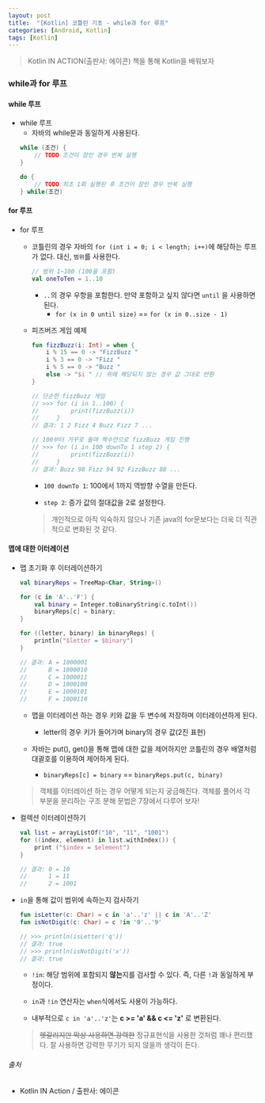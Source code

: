 ```yaml
---
layout: post
title:  "[Kotlin] 코틀린 기초 - while과 for 루프"
categories: [Android, Kotlin]
tags: [Kotlin]
---
```


> Kotlin IN ACTION(출판사: 에이콘) 책을 통해 Kotlin을 배워보자

### while과 for 루프

#### while 루프

- while 루프
  - 자바의 while문과 동일하게 사용된다.
  ```kotlin
  while (조건) {
      // TODO 조건이 참인 경우 반복 실행
  }
  
  do {
      // TODO 최초 1회 실행된 후 조건이 참인 경우 반복 실행
  } while(조건)
  ```

#### for 루프

- for 루프
  - 코틀린의 경우 자바의 `for (int i = 0; i < length; i++)`에 해당하는 루프가 없다. 대신, `범위`를 사용한다.
     ```kotlin
     // 범위 1~100 (100을 포함)
     val oneToTen = 1..10
     ```
     - `..`의 경우 우항을 포함한다. 만약 포함하고 싶지 않다면 `until` 을 사용하면 된다.
       - `for (x in 0 until size)` == `for (x in 0..size - 1)` 








  - 피즈버즈 게임 예제
     ```kotlin
     fun fizzBuzz(i: Int) = when {
         i % 15 == 0 -> "FizzBuzz "
         i % 3 == 0 -> "Fizz "
         i % 5 == 0 -> "Buzz "
         else -> "$i " // 위에 해당되지 않는 경우 값 그대로 반환
     }
     
     // 단순한 fizzBuzz 게임
     // >>> for (i in 1..100) {
     //         print(fizzBuzz(i))
     //     }
     // 결과: 1 2 Fizz 4 Buzz Fizz 7 ...
     
     // 100부터 거꾸로 돌며 짝수만으로 fizzBuzz 게임 진행
     // >>> for (i in 100 downTo 1 step 2) {
     //         print(fizzBuzz(i))
     //     }
     // 결과: Buzz 98 Fizz 94 92 FizzBuzz 88 ...
     ```
    
    - `100 downTo 1`: 100에서 1까지 역방향 수열을 만든다.

    - `step 2`: 증가 값의 절대값을 2로 설정한다.
    
    > 개인적으로 아직 익숙하지 않으나 기존 java의 for문보다는 더욱 더 직관적으로 변화된 것 같다.


#### 맵에 대한 이터레이션

- 맵 초기화 후 이터레이션하기
  ```kotlin
  val binaryReps = TreeMap<Char, String>()
  
  for (c in 'A'..'F') {
      val binary = Integer.toBinaryString(c.toInt())
      binaryReps[c] = binary;
  }
  
  for ((letter, binary) in binaryReps) {
      println("$letter = $binary")
  }
  
  // 결과: A = 1000001
  //      B = 1000010
  //      C = 1000011
  //      D = 1000100
  //      E = 1000101
  //      F = 1000110
  ```
  - 맵을 이터레이션 하는 경우 키와 값을 두 변수에 저장하며 이터레이션하게 된다.
    - letter의 경우 키가 들어가며 binary의 경우 값(2진 표현)
  
  - 자바는 put(), get()을 통해 맵에 대한 값을 제어하지만 코틀린의 경우 배열처럼 대괄호를 이용하여 제어하게 된다.
    - `binaryReps[c] = binary` == `binaryReps.put(c, binary)` 
    
  > 객체를 이터레이션 하는 경우 어떻게 되는지 궁금해진다. 객체를 풀어서 각 부분을 분리하는 구조 분해 문법은 7장에서 다루어 보자!

- 컬렉션 이터레이션하기
  ```kotlin
  val list = arrayListOf("10", "11", "1001")
  for ((index, element) in list.withIndex()) {
      print ("$index = $element")
  }
  
  // 결과: 0 = 10
  //      1 = 11
  //      2 = 1001
  ```
  
- `in`을 통해 값이 범위에 속하는지 검사하기
  ```kotlin
  fun isLetter(c: Char) = c in 'a'..'z' || c in 'A'..'Z'
  fun isNotDigit(c: Char) = c !in '0'..'9'
  
  // >>> println(isLetter('q'))
  // 결과: true
  // >>> println(isNotDigit('x'))
  // 결과: true
  ```
  - `!in`: 해당 범위에 포함되지 **않는**지를 검사할 수 있다. 즉, 다른 `!`과 동일하게 부정이다.
  
  - `in`과 `!in` 연산자는 `when`식에서도 사용이 가능하다.
  
  - 내부적으로 `c in 'a'..'z'`는 **c >= 'a' && c <= 'z'** 로 변환된다. 
  
  > ~~헷갈리지만 막상 사용하면 강력한~~ 정규표현식을 사용한 것처럼 꽤나 편리했다. 잘 사용하면 강력한 무기가 되지 않을까 생각이 든다.


###### 출처

- Kotlin IN Action / 출판사: 에이콘